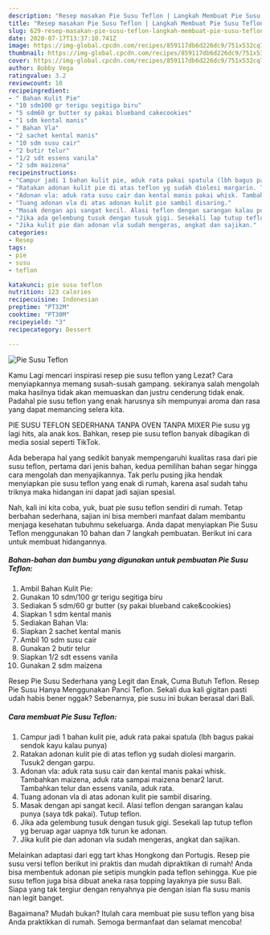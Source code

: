 ```yaml
---
description: "Resep masakan Pie Susu Teflon | Langkah Membuat Pie Susu Teflon Yang Enak Banget"
title: "Resep masakan Pie Susu Teflon | Langkah Membuat Pie Susu Teflon Yang Enak Banget"
slug: 629-resep-masakan-pie-susu-teflon-langkah-membuat-pie-susu-teflon-yang-enak-banget
date: 2020-07-17T13:37:10.741Z
image: https://img-global.cpcdn.com/recipes/859117db6d226dc9/751x532cq70/pie-susu-teflon-foto-resep-utama.jpg
thumbnail: https://img-global.cpcdn.com/recipes/859117db6d226dc9/751x532cq70/pie-susu-teflon-foto-resep-utama.jpg
cover: https://img-global.cpcdn.com/recipes/859117db6d226dc9/751x532cq70/pie-susu-teflon-foto-resep-utama.jpg
author: Bobby Vega
ratingvalue: 3.2
reviewcount: 10
recipeingredient:
- " Bahan Kulit Pie"
- "10 sdm100 gr terigu segitiga biru"
- "5 sdm60 gr butter sy pakai blueband cakecookies"
- "1 sdm kental manis"
- " Bahan Vla"
- "2 sachet kental manis"
- "10 sdm susu cair"
- "2 butir telur"
- "1/2 sdt essens vanila"
- "2 sdm maizena"
recipeinstructions:
- "Campur jadi 1 bahan kulit pie, aduk rata pakai spatula (lbh bagus pakai sendok kayu kalau punya)"
- "Ratakan adonan kulit pie di atas teflon yg sudah diolesi margarin. Tusuk2 dengan garpu."
- "Adonan vla: aduk rata susu cair dan kental manis pakai whisk. Tambahkan maizena, aduk rata sampai maizena benar2 larut. Tambahkan telur dan essens vanila, aduk rata."
- "Tuang adonan vla di atas adonan kulit pie sambil disaring."
- "Masak dengan api sangat kecil. Alasi teflon dengan sarangan kalau punya (saya tdk pakai). Tutup teflon."
- "Jika ada gelembung tusuk dengan tusuk gigi. Sesekali lap tutup teflon yg beruap agar uapnya tdk turun ke adonan."
- "Jika kulit pie dan adonan vla sudah mengeras, angkat dan sajikan."
categories:
- Resep
tags:
- pie
- susu
- teflon

katakunci: pie susu teflon 
nutrition: 123 calories
recipecuisine: Indonesian
preptime: "PT32M"
cooktime: "PT30M"
recipeyield: "3"
recipecategory: Dessert

---
```



![Pie Susu Teflon](https://img-global.cpcdn.com/recipes/859117db6d226dc9/751x532cq70/pie-susu-teflon-foto-resep-utama.jpg)

Kamu Lagi mencari inspirasi resep pie susu teflon yang Lezat? Cara menyiapkannya memang susah-susah gampang. sekiranya salah mengolah maka hasilnya tidak akan memuaskan dan justru cenderung tidak enak. Padahal pie susu teflon yang enak harusnya sih mempunyai aroma dan rasa yang dapat memancing selera kita.

PIE SUSU TEFLON SEDERHANA TANPA OVEN TANPA MIXER Pie susu yg lagi hits, ala anak kos. Bahkan, resep pie susu teflon banyak dibagikan di media sosial seperti TikTok.

Ada beberapa hal yang sedikit banyak mempengaruhi kualitas rasa dari pie susu teflon, pertama dari jenis bahan, kedua pemilihan bahan segar hingga cara mengolah dan menyajikannya. Tak perlu pusing jika hendak menyiapkan pie susu teflon yang enak di rumah, karena asal sudah tahu triknya maka hidangan ini dapat jadi sajian spesial.


Nah, kali ini kita coba, yuk, buat pie susu teflon sendiri di rumah. Tetap berbahan sederhana, sajian ini bisa memberi manfaat dalam membantu menjaga kesehatan tubuhmu sekeluarga. Anda dapat menyiapkan Pie Susu Teflon menggunakan 10 bahan dan 7 langkah pembuatan. Berikut ini cara untuk membuat hidangannya.

<!--inarticleads1-->

##### Bahan-bahan dan bumbu yang digunakan untuk pembuatan Pie Susu Teflon:

1. Ambil  Bahan Kulit Pie:
1. Gunakan 10 sdm/100 gr terigu segitiga biru
1. Sediakan 5 sdm/60 gr butter (sy pakai blueband cake&amp;cookies)
1. Siapkan 1 sdm kental manis
1. Sediakan  Bahan Vla:
1. Siapkan 2 sachet kental manis
1. Ambil 10 sdm susu cair
1. Gunakan 2 butir telur
1. Siapkan 1/2 sdt essens vanila
1. Gunakan 2 sdm maizena


Resep Pie Susu Sederhana yang Legit dan Enak, Cuma Butuh Teflon. Resep Pie Susu Hanya Menggunakan Panci Teflon. Sekali dua kali gigitan pasti udah habis bener nggak? Sebenarnya, pie susu ini bukan berasal dari Bali. 

<!--inarticleads2-->

##### Cara membuat Pie Susu Teflon:

1. Campur jadi 1 bahan kulit pie, aduk rata pakai spatula (lbh bagus pakai sendok kayu kalau punya)
1. Ratakan adonan kulit pie di atas teflon yg sudah diolesi margarin. Tusuk2 dengan garpu.
1. Adonan vla: aduk rata susu cair dan kental manis pakai whisk. Tambahkan maizena, aduk rata sampai maizena benar2 larut. Tambahkan telur dan essens vanila, aduk rata.
1. Tuang adonan vla di atas adonan kulit pie sambil disaring.
1. Masak dengan api sangat kecil. Alasi teflon dengan sarangan kalau punya (saya tdk pakai). Tutup teflon.
1. Jika ada gelembung tusuk dengan tusuk gigi. Sesekali lap tutup teflon yg beruap agar uapnya tdk turun ke adonan.
1. Jika kulit pie dan adonan vla sudah mengeras, angkat dan sajikan.


Melainkan adaptasi dari egg tart khas Hongkong dan Portugis. Resep pie susu versi teflon berikut ini praktis dan mudah dipraktikan di rumah! Anda bisa membentuk adonan pie setipis mungkin pada teflon sehingga. Kue pie susu teflon juga bisa dibuat aneka rasa topping layaknya pie susu Bali. Siapa yang tak tergiur dengan renyahnya pie dengan isian fla susu manis nan legit banget. 

Bagaimana? Mudah bukan? Itulah cara membuat pie susu teflon yang bisa Anda praktikkan di rumah. Semoga bermanfaat dan selamat mencoba!
